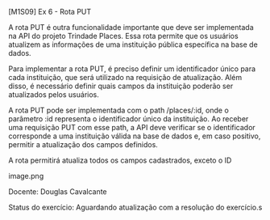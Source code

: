 [M1S09] Ex 6 - Rota PUT

A rota PUT é outra funcionalidade importante que deve ser implementada na API do projeto Trindade Places. Essa rota permite que os usuários atualizem as informações de uma instituição pública específica na base de dados.

Para implementar a rota PUT, é preciso definir um identificador único para cada instituição, que será utilizado na requisição de atualização. Além disso, é necessário definir quais campos da instituição poderão ser atualizados pelos usuários.

A rota PUT pode ser implementada com o path /places/:id, onde o parâmetro :id representa o identificador único da instituição. Ao receber uma requisição PUT com esse path, a API deve verificar se o identificador corresponde a uma instituição válida na base de dados e, em caso positivo, permitir a atualização dos campos definidos.

A rota permitirá atualiza todos os campos cadastrados, exceto o ID

image.png



Docente: Douglas Cavalcante

Status do exercício: Aguardando atualização com a resolução do exercício.s
